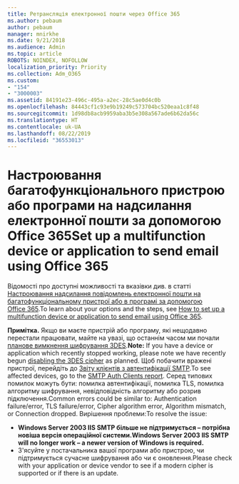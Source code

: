 ```yaml
---
title: Ретрансляція електронної пошти через Office 365
ms.author: pebaum
author: pebaum
manager: mnirkhe
ms.date: 9/21/2018
ms.audience: Admin
ms.topic: article
ROBOTS: NOINDEX, NOFOLLOW
localization_priority: Priority
ms.collection: Adm_O365
ms.custom:
- "154"
- "3000003"
ms.assetid: 84191e23-496c-495a-a2ec-28c5ae0d4c0b
ms.openlocfilehash: 84443cf1c93e9b19249c573704bc520eaa1c8f48
ms.sourcegitcommit: 1d98db8acb9959aba3b5e308a567ade6b62da56c
ms.translationtype: HT
ms.contentlocale: uk-UA
ms.lasthandoff: 08/22/2019
ms.locfileid: "36553013"
---
```

# <a name="set-up-a-multifunction-device-or-application-to-send-email-using-office-365"></a><span data-ttu-id="19550-102">Настроювання багатофункціонального пристрою або програми на надсилання електронної пошти за допомогою Office 365</span><span class="sxs-lookup"><span data-stu-id="19550-102">Set up a multifunction device or application to send email using Office 365</span></span>

<span data-ttu-id="19550-103">Відомості про доступні можливості та вказівки див. в статті [Настроювання надсилання повідомлень електронної пошти на багатофункціональному пристрої або в програмі за допомогою Office 365](https://support.office.com/article/69f58e99-c550-4274-ad18-c805d654b4c4).</span><span class="sxs-lookup"><span data-stu-id="19550-103">To learn about your options and the steps, see [How to set up a multifunction device or application to send email using Office 365](https://support.office.com/article/69f58e99-c550-4274-ad18-c805d654b4c4).</span></span>
  
<span data-ttu-id="19550-104">**Примітка.** Якщо ви маєте пристрій або програму, які нещодавно перестали працювати, майте на увазі, що останнім часом ми почали [планове вимкнення шифрування 3DES](https://docs.microsoft.com/office365/securitycompliance/technical-reference-details-about-encryption).</span><span class="sxs-lookup"><span data-stu-id="19550-104">**Note:** If you have a device or application which recently stopped working, please note we have recently begun [disabling the 3DES cipher](https://docs.microsoft.com/office365/securitycompliance/technical-reference-details-about-encryption) as planned.</span></span> <span data-ttu-id="19550-105">Щоб побачити вражені пристрої, перейдіть до [Звіту клієнтів з автентифікації SMTP](https://protection.office.com/mailflow/dashboard).</span><span class="sxs-lookup"><span data-stu-id="19550-105">To see affected devices, go to the [SMTP Auth Clients report](https://protection.office.com/mailflow/dashboard).</span></span> <span data-ttu-id="19550-106">Серед типових помилок можуть бути: помилка автентифікації, помилка TLS, помилка алгоритму шифрування, невідповідність алгоритму або розрив підключення.</span><span class="sxs-lookup"><span data-stu-id="19550-106">Common errors could be similar to: Authentication failure/error, TLS failure/error, Cipher algorithm error, Algorithm mismatch, or Connection dropped.</span></span> <span data-ttu-id="19550-107">Вирішення проблеми:</span><span class="sxs-lookup"><span data-stu-id="19550-107">To resolve the issue:</span></span>
 - <span data-ttu-id="19550-108">**Windows Server 2003 IIS SMTP більше не підтримується – потрібна новіша версія операційної системи.**</span><span class="sxs-lookup"><span data-stu-id="19550-108">**Windows Server 2003 IIS SMTP will no longer work – a newer version of Windows is required.**</span></span>  
 - <span data-ttu-id="19550-109">З'ясуйте у постачальника вашої програми або пристрою, чи підтримується сучасне шифрування або чи є оновлення.</span><span class="sxs-lookup"><span data-stu-id="19550-109">Please check with your application or device vendor to see if a modern cipher is supported or if there is an update.</span></span>
